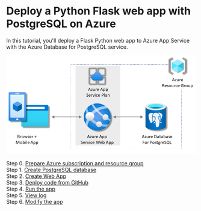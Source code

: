 # Deploy a Python Flask web app with PostgreSQL on Azure

In this tutorial, you'll deploy a Flask Python web app to Azure App Service with the Azure Database for PostgreSQL service.

![image](Main-Diagram.png)

Step 0. [Prepare Azure subscription and resource group](./Step.0/Prepare_Azure_subscription_and_resource_group.md)<br>
Step 1. [Create PostgreSQL database](./Step.1/Create_PostgreSQL_database.md)<br>
Step 2. [Create Web App](./Step.2/Create_Web_App.md)<br>
Step 3. [Deploy code from GitHub](./Step.3/Deploy_code_from_GitHub.md)<br>
Step 4. [Run the app](./Step.4/Run_the_app.md)<br>
Step 5. [View log](./Step.5/View_log.md)<br>
Step 6. [Modify the app](./Step.6/Modify_the_app.md)<br>
